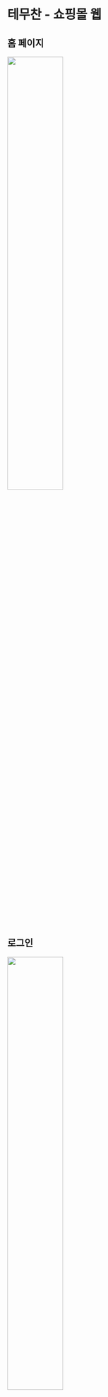 # 테무찬 - 쇼핑몰 웹

## 홈 페이지
<img src="https://github.com/user-attachments/assets/6ba0cdc2-9000-4e05-8b2a-1ec6c830effb" width=50%>

## 로그인
<img src="https://github.com/user-attachments/assets/6bdce580-6d10-4cc0-86ff-cb76f0094957" width=50%>
<br>

### 회원가입

<img src="https://github.com/user-attachments/assets/d72b796c-463f-486e-a191-bef8979c6547" width=30%>
<img src="https://github.com/user-attachments/assets/17871b94-c537-467a-ab7f-32dd17575d2a" width=35%>

### DB - users

<img src="https://github.com/user-attachments/assets/68cad1dc-7dd0-4348-8f75-fa52906b7808" width=50%>

## 상품 페이지(리소스 페이지)

<img src="https://github.com/user-attachments/assets/ae3c9703-a018-439c-a098-a65849b478fd" width=50%>

### 기능 명세

| 아이콘 | 기능 | 경로 (/route) |
|--------|------|----------------|
| 👤     | 마이페이지 | `/mypage` |
| 🛒     | 장바구니 | `/cart` |
| ❤️     | 위시리스트 | `/wishlist` |

### 장바구니

<img src="https://github.com/user-attachments/assets/ce52f4f9-951f-4775-8f79-bb6925d9d5ae" width=40%>
<img src="https://github.com/user-attachments/assets/ee790abd-046f-4116-8a8f-b4b50688267d" width=40%>

### 위시리스트

<img src="https://github.com/user-attachments/assets/8790bdfd-2dae-49db-996f-770d019bb7a3" width=50%>

### 마이페이지

<img src="https://github.com/user-attachments/assets/08b5d34f-3ee7-4ba7-b0db-bc3853a4c770" width=50%>

### 공지사항

<img src="https://github.com/user-attachments/assets/db1df9ec-1bb6-441c-8b5a-04bc8683bcbf" width=50%>

### 고객센터


<img src="https://github.com/user-attachments/assets/fe479d2e-3786-47de-ba86-d36d25ca7129" width=50%>

